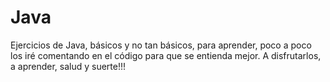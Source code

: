 # Java
Ejercicios de Java, básicos y no tan básicos, para aprender, poco a poco los iré comentando en el código para que se entienda mejor. A disfrutarlos, a aprender, salud y suerte!!!
